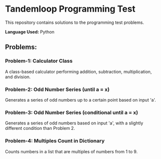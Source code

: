 # Tandemloop Programming Test

This repository contains solutions to the programming test problems.

**Language Used:** Python

## Problems:

### Problem-1: Calculator Class
A class-based calculator performing addition, subtraction, multiplication, and division.

### Problem-2: Odd Number Series (until a = x)
Generates a series of odd numbers up to a certain point based on input 'a'.

### Problem-3: Odd Number Series (conditional until a = x)
Generates a series of odd numbers based on input 'a', with a slightly different condition than Problem 2.

### Problem-4: Multiples Count in Dictionary
Counts numbers in a list that are multiples of numbers from 1 to 9. 